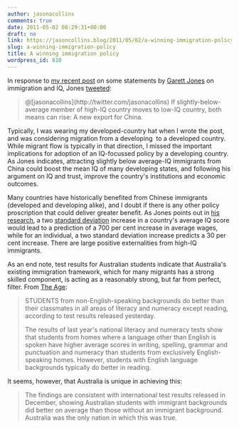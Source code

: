 ```yaml
---
author: jasonacollins
comments: true
date: 2011-05-02 08:29:31+00:00
draft: no
link: https://jasoncollins.blog/2011/05/02/a-winning-immigration-policy/
slug: a-winning-immigration-policy
title: A winning immigration policy
wordpress_id: 810
---
```


In response to [my recent post](https://jasoncollins.blog/2011/04/jones-on-iq-and-immigration/) on some statements by [Garett Jones](http://mason.gmu.edu/~gjonesb/) on immigration and IQ, Jones [tweeted](http://twitter.com/#!/GarettJones/status/58984198589005824):


<blockquote>@[jasonacollins](http://twitter.com/jasonacollins) If slightly-below-average member of high-IQ country moves to low-IQ country, both means can rise: A new export for China.</blockquote>


Typically, I was wearing my developed-country hat when I wrote the post, and was considering migration from a developing  to a developed country. While migrant flow is typically in that direction, I missed the important implications for adoption of an IQ-focussed policy by a developing country. As Jones indicates, attracting slightly below average-IQ immigrants from China could boost the mean IQ of many developing states, and following his argument on IQ and trust, improve the country's institutions and economic outcomes.

Many countries have historically benefited from Chinese immigrants (developed and developing alike), and I doubt if there is any other policy proscription that could deliver greater benefit. As Jones points out in [his research](http://mason.gmu.edu/~gjonesb/), a two [standard deviation](http://en.wikipedia.org/wiki/Standard_deviation) increase in a country's average IQ score would lead to a prediction of a 700 per cent increase in average wages, while for an individual, a two standard deviation increase predicts a 30 per cent increase. There are large positive externalities from high-IQ immigrants.

As an end note, test results for Australian students indicate that Australia's existing immigration framework, which for many migrants has a strong skilled component, is acting as a reasonably strong, but far from perfect, filter. From [The Age](http://www.theage.com.au/national/students-from-migrant-families-topping-the-class-in-most-tests-20110429-1e0v5.html):


<blockquote>STUDENTS from non-English-speaking backgrounds do better than their classmates in all areas of literacy and numeracy except reading, according to test results released yesterday.

The results of last year's national literacy and numeracy tests show that students from homes where a language other than English is spoken have higher average scores in writing, spelling, grammar and punctuation and numeracy than students from exclusively English-speaking homes. However, students with English language backgrounds typically do better in reading.</blockquote>


It seems, however, that Australia is unique in achieving this:


<blockquote>The findings are consistent with international test results released in December, showing Australian students with immigrant backgrounds did better on average than those without an immigrant background. Australia was the only nation in which this was true.</blockquote>
